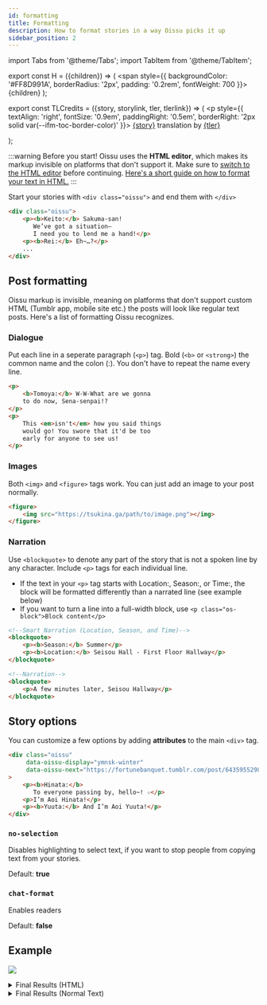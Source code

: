 ```yaml
---
id: formatting
title: Formatting
description: How to format stories in a way Oissu picks it up
sidebar_position: 2
---
```


import Tabs from '@theme/Tabs';
import TabItem from '@theme/TabItem';

export const H = ({children}) => (
  <span
    style={{
      backgroundColor: '#FF8D991A',
      borderRadius: '2px',
      padding: '0.2rem',
      fontWeight: 700
    }}>
    {children}
  </span>
);

export const TLCredits = ({story, storylink, tler, tlerlink}) => (
    <p style={{
        textAlign: 'right',
        fontSize: '0.9em',
        paddingRight: '0.5em',
        borderRight: '2px solid var(--ifm-toc-border-color)'
        }}>
        <a href="{storylink}">{story}</a> translation by <a href="{tlerlink}">{tler}</a>
    </p>
);


:::warning Before you start!
Oissu uses the **HTML editor**, which makes its markup invisible on platforms that don't support it. Make sure to [switch to the HTML editor](https://www.tricksschool.com/2015/09/how-to-change-rich-text-editor-to-html-editor-in-tumblr.html) before continuing. [Here's a short guide on how to format your text in HTML.](https://unwrapping.tumblr.com/post/97611392472/tumblr-text-formatting)
:::

Start your stories with `<div class="oissu">` and end them with `</div>`

```html
<div class="oissu">
    <p><b>Keito:</b> Sakuma-san!
       We’ve got a situation—
       I need you to lend me a hand!</p>
    <p><b>Rei:</b> Eh~…?</p>
    ...
</div>
```
<TLCredits
storylink="https://reikeip.tumblr.com/post/660986731112349696/crossroad-chaos-1"
story="Crossroad / Chaos 1"
tlerlink="https://reikeip.tumblr.com/"
tler="reikeip" />


## Post formatting

Oissu markup is invisible, meaning on platforms that don't support custom HTML (Tumblr app, mobile site etc.) the posts will look like regular text posts. Here's a list of formatting Oissu recognizes.

### Dialogue
Put each line in a seperate paragraph (`<p>`) tag. Bold (`<b>` or `<strong>`) the common name and the colon (:). You don't have to repeat the name every line.

```html
<p>
    <b>Tomoya:</b> W-W-What are we gonna
    to do now, Sena-senpai!?
</p>
<p>
    This <em>isn't</em> how you said things
    would go! You swore that it'd be too
    early for anyone to see us!
</p>
```

### Images
Both `<img>` and `<figure>` tags work. You can just add an image to your post normally.

```html
<figure>
    <img src="https://tsukina.ga/path/to/image.png"></img>
</figure>
```

### Narration
Use `<blockquote>` to denote any part of the story that is not a spoken line by any character. Include `<p>` tags for each individual line.
- If the text in your `<p>` tag starts with <H>Location:</H>, <H>Season:</H>, or <H>Time:</H>, the block will be formatted differently than a narrated line (see example below)
- If you want to turn a line into a full-width block, use `<p class="os-block">Block content</p>`

```html
<!--Smart Narration (Location, Season, and Time)-->
<blockquote>
    <p><b>Season:</b> Summer</p>
    <p><b>Location:</b> Seisou Hall - First Floor Hallway</p>
</blockquote>

<!--Narration-->
<blockquote>
    <p>A few minutes later, Seisou Hallway</p>
</blockquote>
```

## Story options

You can customize a few options by adding **attributes** to the main `<div>` tag.

```html
<div class="oissu"
     data-oissu-display="ymnsk-winter"
     data-oissu-next="https://fortunebanquet.tumblr.com/post/643595529887137792/cinema-theater-ch2 Chapter 2"
>
    <p><b>Hinata:</b>
       To everyone passing by, hello~! ☆</p>
    <p>I’m Aoi Hinata!</p>
    <p><b>Yuuta:</b> And I’m Aoi Yuuta!</p>
</div>
```

<TLCredits
storylink="https://fortunebanquet.tumblr.com/post/643505290678009856/cinema-theater-ch1"
story="Cinema Theater / Chapter 1"
tlerlink="https://fortunebanquet.tumblr.com/"
tler="fortunebanquet" />

### `no-selection`

Disables highlighting to select text, if you want to stop people from copying text from your stories.

Default: **true**

### `chat-format`

Enables readers

Default: **false**

## Example

[![](/img/reloaded_watatomo.png)](/img/reloaded_watatomo.png)

<details><summary>Final Results (HTML)</summary>

```html
<div class="oissu"

>
    <!--Smart Narration (Supports Location, Season, and Time)-->
    <blockquote>
        <p><b>Season:</b> Summer</p>
        <p><b>Location:</b> Seisou Hall - First Floor Hallway</p>
    </blockquote>

    <!--Images (any format, that's not a <p>.
        just uploading on Tumblr also works)-->
    <figure>
        <img src="https://tsukina.ga/path/to/image.png">
    </figure>

    <!--Narration-->
    <blockquote>
        <p>A few minutes later, Seisou Hallway</p>
    </blockquote>

    <!--Dialogue (make sure the name and the colon (:) is bold)-->
    <p>
        <b>Tomoya:</b> W-W-What are we gonna
        to do now, Sena-senpai!?
    </p>
    <p>
        This <em>isn't</em> how you said things
        would go! You swore that it'd be too
        early for anyone to see us!
    </p>
    <p>
        But now we've been caught red-handed!
        And by <em>Nii~chan</em> of all people!
    </p>
    <p>
        <b>Izumi:</b> Haaa!? Could you watch it
        with the "Nii~chan" so close to my
        ear? It's getting me weirdly excited!
    </p>
</div>

```
</details>

<details><summary>Final Results (Normal Text)</summary>

> **Season:** Summer <br />
> **Location:** Seisou Hall - First Floor Hallway

![](/img/reloaded_cg.webp)

> A few minutes later, Seisou Hallway

**Tomoya:** W-W-What are we gonna
to do now, Sena-senpai!?

This *isn't* how you said things
would go! You swore that it'd be too
early for anyone to see us!

But now we've been caught red-handed!
And by *Nii~chan* of all people!

**Izumi:** Haaa!? Could you watch it
with the "Nii~chan" so close to my
ear? It's getting me weirdly excited!
</details>
